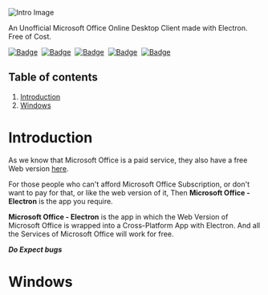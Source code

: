![Intro Image](https://github.com/agam778/Microsoft-Office-Electron/blob/main/Intro%20Image.png?raw=true)

An Unofficial Microsoft Office Online Desktop Client made with Electron. Free of Cost. 

<a href="https://bit.ly/agamtechtricks">![Badge](https://img.shields.io/badge/Made%20With%20♥-by%20Agam-orange?style=for-the-badge)</a>&nbsp;&nbsp;<a href="https://electronjs.org">![Badge](https://img.shields.io/badge/Powered%20by-Electron-red?logo=Electron&logoColor=white&style=for-the-badge)</a>&nbsp;&nbsp;<a href="https://github.com/agam778/Microsoft-Office-Electron/blob/main/license.txt">![Badge](https://img.shields.io/github/license/agam778/Microsoft-Office-Electron?style=for-the-badge)</a>&nbsp;&nbsp;<a href="https://github.com/agam778/Microsoft-Office-Electron/releases/">![Badge](https://img.shields.io/github/v/release/agam778/Microsoft-Office-Electron?label=Release&logo=github&style=for-the-badge&color=blue)</a>&nbsp;&nbsp;<a href="https://github.com/agam778/Microsoft-Office-Electron/releases/">![Badge](https://img.shields.io/github/downloads/agam778/Microsoft-Office-Electron/total?label=Downloads&style=for-the-badge)</a>

## Table of contents

1. [Introduction](#Introduction)
2. [Windows ](#Windows)

# Introduction

As we know that Microsoft Office is a paid service, they also have a free Web version [here](https://office.com).

For those people who can't afford Microsoft Office Subscription, or don't want to pay for that, or like the web version of it, Then **Microsoft Office - Electron** is the app you require.

**Microsoft Office - Electron** is the app in which the Web Version of Microsoft Office is wrapped into a Cross-Platform App with Electron. And all the Services of Microsoft Office will work for free.

***Do Expect bugs***

# Windows

